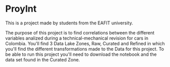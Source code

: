 # ProyInt
This is a project made by students from the EAFIT university.

The purpose of this project is to find correlations between the different variables analized during a technical-mechanical revision for cars in Colombia.
You'll find 3 Data Lake Zones, Raw, Curated and Refined in which you'll find the different transformations made to the Data for this project.
To be able to run this project you'll need to download the notebook and the data set found in the Curated Zone.
